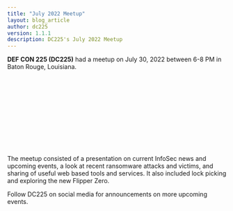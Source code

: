 ```yaml
---
title: "July 2022 Meetup"
layout: blog_article
author: dc225
version: 1.1.1
description: DC225's July 2022 Meetup
---
```


**DEF CON 225 (DC225)** had a meetup on July 30, 2022 between 6-8 PM in Baton Rouge, Louisiana.

<a href="/assets/photos/202207-meetup.jpg">
<img src="data:image/gif;base64,R0lGODlhAQABAIAAAAAAAP///yH5BAEAAAAALAAAAAABAAEAAAIBRAA7" data-original="/assets/photos/202207-meetup.jpg" class="lazy img-responsive img-thumbnail" alt="Baton Rouge, DEF CON 225, Lock picking" style="width:33%" border="0" /></a>

The meetup consisted of a presentation on current InfoSec news and upcoming events, a look at recent ransomware attacks and victims, and sharing of useful web based tools and services. It also included lock picking and exploring the new Flipper Zero.

Follow DC225 on social media for announcements on more upcoming events.
